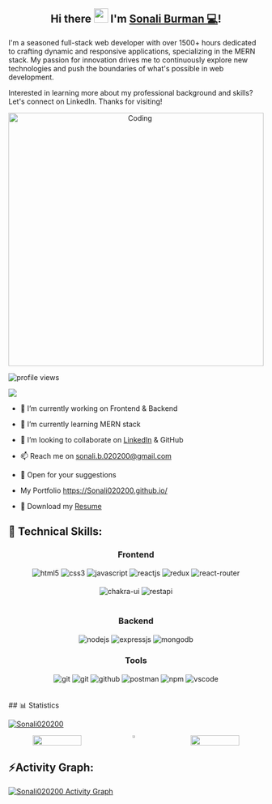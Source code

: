 <h2 align="center">
  Hi there <img src="https://media.giphy.com/media/hvRJCLFzcasrR4ia7z/giphy.gif" width="28"> I'm <a href="https://www.linkedin.com/in/sonali-burman-363549261/">Sonali Burman 💻</a>!
</h2>  
 I'm a seasoned full-stack web developer with over 1500+ hours dedicated to crafting dynamic and responsive applications, specializing in the MERN stack. My passion for innovation drives me to continuously explore new technologies and push the boundaries of what's possible in web development.

Interested in learning more about my professional background and skills? Let's connect on LinkedIn. Thanks for visiting!


<img align="center" alt="Coding" height="500px" width="100%" style="text-align:center" src="https://i.pinimg.com/736x/c6/a1/68/c6a168e11cf44035ad5d12279187cf52.jpg"> 
<p align="left"> <img src="https://komarev.com/ghpvc/?username=Sonali020200&label=Profile%20views&color=00ff00&style=flat" alt="profile views" /> </p>
 
      
<img src="https://user-images.githubusercontent.com/73097560/115834477-dbab4500-a447-11eb-908a-139a6edaec5c.gif">


- 🔭 I’m currently working on Frontend & Backend

- 🌱 I’m currently learning MERN stack

- 👯 I’m looking to collaborate on <a href="https://www.linkedin.com/in/sonali-burman-363549261/" target="_blank">LinkedIn</a> & GitHub

- 📫 Reach me on sonali.b.020200@gmail.com

- 💬 Open for your suggestions

 -  My Portfolio <a href="https://sonali020200-github-io.vercel.app/" target="_blank"> https://Sonali020200.github.io/</a>

                                                                                
- 📄 Download my <a href="https://drive.google.com/file/d/1rmaMoqIlij2oKshZ7eIe81X02BnDkcnN/view?usp=sharing" target="_target">Resume</a>

<h2>🥇 Technical Skills:  </h2>  
 <div align="center"><h3 align="center">Frontend</h3>
<img src="https://img.shields.io/badge/html5-%23E34F26.svg?style=for-the-badge&logo=html5&logoColor=white" align="center" alt="html5">
<img src = "https://img.shields.io/badge/css3-%231572B6.svg?style=for-the-badge&logo=css3&logoColor=white" align="center" alt="css3">
<img src ="https://img.shields.io/badge/javascript-%23323330.svg?style=for-the-badge&logo=javascript&logoColor=%23F7DF1E" align="center" alt="javascript">
<img src="https://img.shields.io/badge/React-20232A?style=for-the-badge&logo=react&logoColor=61DAFB"  align="center" alt="reactjs" />
<img src="https://img.shields.io/badge/Redux-593D88?style=for-the-badge&logo=redux&logoColor=white"  align="center" alt="redux" />
<img src="https://img.shields.io/badge/React_Router-CA4245?style=for-the-badge&logo=react-router&logoColor=white"  align="center" alt="react-router" />
<br/>
<br/>
  <img src = "https://img.shields.io/badge/chakra ui-%234ED1C5.svg?style=for-the-badge&logo=chakraui&logoColor=white" align="center" alt="chakra-ui"/>
  <img src="https://img.shields.io/badge/rest api-%23000000.svg?style=for-the-badge&logo=flask&logoColor=white" align="center" alt="restapi"/>
  
</div>
 <br/>
  <div align="center"><h3 align="center">Backend</h3> 
<img src="https://img.shields.io/badge/Node.js-339933?style=for-the-badge&logo=nodedotjs&logoColor=white" align="center" alt="nodejs" />
<img src="https://img.shields.io/badge/Express.js-000000?style=for-the-badge&logo=express&logoColor=white" align="center" alt="expressjs"/>
<img src="https://img.shields.io/badge/MongoDB-4EA94B?style=for-the-badge&logo=mongodb&logoColor=white" align="center" alt="mongodb"/>
 </div>
  
  <div align="center"><h3 align="center">Tools</h3> 
   
   <img src="https://img.shields.io/badge/netlify-%23000000.svg?style=for-the-badge&logo=netlify&logoColor=#00C7B7" align="center" alt="git"/>
   <img src="https://img.shields.io/badge/vercel-%23000000.svg?style=for-the-badge&logo=vercel&logoColor=whit" align="center" alt="git"/>
<img src="https://img.shields.io/badge/GitHub-100000?style=for-the-badge&logo=github&logoColor=white"  align="center" alt="github"/>
<img src ="https://img.shields.io/badge/Postman-FF6C37?style=for-the-badge&logo=postman&logoColor=white" align="center" alt="postman">
<img src = "https://img.shields.io/badge/NPM-%23000000.svg?style=for-the-badge&logo=npm&logoColor=white" align="center" alt="npm">
   <img src="https://img.shields.io/badge/Visual%20Studio-5C2D91.svg?style=for-the-badge&logo=visual-studio&logoColor=white"  align="center" alt="vscode"/>
   <br/>
<br/>
   
<br/>
  </div>
## 📊 Statistics  
<!-- github status  -->
<p align="left"> <a href="https://github.com/ryo-ma/github-profile-trophy"><img src="https://github-profile-trophy.vercel.app/?username=Sonali020200" alt="Sonali020200" /></a> </p>
<div align="center" style="display: flex; gap:50px">
 <img src="https://github-readme-stats-sigma-five.vercel.app/api?username=Sonali020200&theme=react&border_radius=4.6&hide_border=true&layout=compact&show_icons=true" style="width: 50%" />
<div align="center" style="display: flex; ">
 
<img src="https://streak-stats.demolab.com/?user=Sonali020200&_border=true&theme=dark&hide_border=true&theme=react" style="width: 50%" />
</div>
 <img src="https://github-readme-stats-sigma-five.vercel.app/api/top-langs/?username=Sonali020200&theme=react&border_radius=4.6&show_icons=true&count_private=true&hide_border=true&show_icons=true" style="width: 50%" />
</div>
<h2 align="left">⚡Activity Graph:</h2>
<a href="https://github.com/Sonali020200"><img alt="Sonali020200 Activity Graph" src="https://github-readme-activity-graph.vercel.app/graph?username=Sonali020200&bg_color=ffcfe9&color=9e4c98&line=9e4c98&point=403d3d&area=true&hide_border=true" /></a>
<br> 
